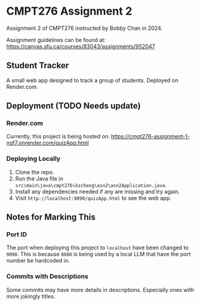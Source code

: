 # CMPT276 Assignment 2
Assignment 2 of CMPT276 instructed by Bobby Chan in 2024.

Assignment guidelines can be found at: <https://canvas.sfu.ca/courses/83043/assignments/952047>

## Student Tracker
A small web app designed to track a group of students. Deployed on Render.com.

## Deployment (TODO Needs update)
### Render.com
Currently, this project is being hosted on: <https://cmpt276-assignment-1-nqf7.onrender.com/quizApp.html>

### Deploying Locally
1. Clone the repo.
2. Run the Java file in `src\main\java\cmpt276\kzcheng\asn2\asn2Application.java`.
3. Install any dependencies needed if any are missing and try again.
4. Visit `http://localhost:9090/quizApp.html` to see the web app.

## Notes for Marking This
### Port ID
The port when deploying this project to `localhost` have been changed to `9090`. This is because `8080` is being used by a local LLM that have the port number be hardcoded in.

### Commits with Descriptions
Some commits may have more details in descriptions. Especially ones with more jokingly titles.
